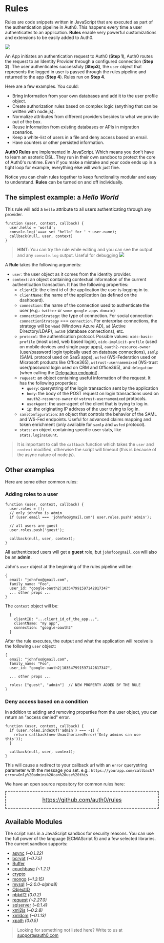 # Rules

Rules are code snippets written in JavaScript that are executed as part of the authentication pipeline in Auth0. This happens every time a user authenticates to an application. __Rules__ enable very powerful customizations and extensions to be easily added to Auth0.

![](https://docs.google.com/drawings/d/16W_hTS_u2CeDFXkD2PlfituFl7b74EQ6HE_XYn3TdD0/pub?w=891&amp;h=283)

An App initiates an authentication request to Auth0 (__Step 1__), Auth0 routes the request to an Identity Provider through a configured connection (__Step 2__). The user authenticates successfuly (__Step3__), the `user` object that represents the logged in user is passed through the rules pipeline and returned to the app (__Step 4__). Rules run on __Step 4__.

Here are a few examples. You could:

* Bring information from your own databases and add it to the user profile object.
* Create authorization rules based on complex logic (anything that can be written with node.js).
* Normalize attributes from different providers besides to what we provide out of the box.
* Reuse information from existing databases or APIs in migration scenarios.
* Keep a white-list of users in a file and deny access based on email.
* Have counters or other persisted information.

__Auth0 Rules__ are implemented in JavaScript. Which means you don't have to learn an esoteric DSL. They run in their own sandbox to protect the core of Auth0's runtime. Even if you make a mistake and your code ends up in a tight loop for example, everything else will work just fine.

Notice you can chain rules together to keep functionality modular and easy to understand. __Rules__ can be turned on and off individually.

## The simplest example: a _Hello World_

This rule will add a `hello` attribute to all users authenticating through any provider.

    function (user, context, callback) {
      user.hello = 'world';
      console.log('===> set "hello" for ' + user.name);
      callback(null, user, context)
    }

> **HINT**: You can try the rule while editing and you can see the output and any `console.log` output. Useful for debugging ![](img/rules.png)

A __Rule__ takes the following arguments:

* `user`: the user object as it comes from the identity provider.
* `context`: an object containing contextual information of the current authentication transaction. It has the following properties:
  * `clientID`: the client id of the application the user is logging in to.
  * `clientName`: the name of the application (as defined on the dashboard).
  * `connection`: the name of the connection used to authenticate the user (e.g.: `twitter` or `some-google-apps-domain`)
  * `connectionStrategy`: the type of connection. For social connection `connectionStrategy` === `connection`. For enterprise connections, the strategy will be `waad` (Windows Azure AD), `ad` (Active Directory/LDAP), `auth0` (database connections), etc.
  * `protocol`: the authentication protocol. Possible values: `oidc-basic-profile` (most used, web based login), `oidc-implicit-profile` (used on mobile devices and single page apps), `oauth2-resource-owner` (user/password login typically used on database connections), `samlp` (SAML protocol used on SaaS apps), `wsfed` (WS-Federation used on Microsoft products like Office365), `wstrust-usernamemixed` (WS-trust user/password login used on CRM and Office365), and `delegation` (when calling the [Delegation endpoint](https://docs.auth0.com/auth-api#delegated)).
  * `request`: an object containing useful information of the request. It has the following properties:
    * `query`: querystring of the login transaction sent by the application
    * `body`: the body of the POST request on login transactions used on `oauth2-resource-owner` or `wstrust-usernamemixed` protocols.
    * `userAgent`: the user-agent of the client that is trying to log in.
    * `ip`: the originating IP address of the user trying to log in.
  * `samlConfiguration`: an object that controls the behavior of the SAML and WS-Fed endpoints. Useful for advanced claims mapping and token enrichment (only available for `samlp` and `wsfed` protocol).
  * `stats`: an object containing specific user stats, like `stats.loginsCount`.
  

> It is important to call the `callback` function which takes the `user` and `context` modified, otherwise the script will timeout (this is because of the async nature of node.js).

## Other examples

Here are some other common rules:

### Adding roles to a user

    function (user, context, callback) {
      user.roles = [];
      // only johnfoo is admin
      if (user.email === 'johnfoo@gmail.com') user.roles.push('admin');

      // all users are guest
      user.roles.push('guest');

      callback(null, user, context);
    }

All authenticated users will get a __guest__ role, but `johnfoo@gmail.com` will also be an __admin__.

John's `user` object at the beginning of the rules pipeline will be:

    {
      email: "johnfoo@gmail.com",
      family_name: "Foo",
      user_id: "google-oauth2|103547991597142817347"
      ... other props ...
    }

The `context` object will be:

      {
        clientID: "...client_id_of_the_app...",
        clientName: "my app",
        connection: "google-oauth2"
      }

After the rule executes, the output and what the application will receive is the following `user` object:

    {
      email: "johnfoo@gmail.com",
      family_name: "Foo",
      user_id: "google-oauth2|103547991597142817347",

      ... other props ...

      roles: ["guest", "admin"]  // NEW PROPERTY ADDED BY THE RULE
    }

### Deny access based on a condition

In addition to adding and removing properties from the user object, you can return an "access denied" error.

    function (user, context, callback) {
      if (user.roles.indexOf('admin') === -1) {
        return callback(new UnauthorizedError('Only admins can use this'));
      }

      callback(null, user, context);
    }


This will cause a redirect to your callback url with an `error` querystring parameter with the message you set. e.g.: `https://yourapp.com/callback?error=Only%20admins%20can%20use%20this`

We have an open source repository for common rules here: 

<div style="font-size: 18px;border: 3px dashed #767677;padding: 16px;text-align: center;background-color: #FCFCFC;"><a target="_blank" href="https://github.com/auth0/rules">https://github.com/auth0/rules</a></div>

## Available Modules

The script runs in a JavaScript sandbox for security reasons. You can use the full power of the language (ECMAScript 5) and a few selected libraries. The current sandbox supports:

* [async](https://github.com/caolan/async) _(~0.1.22)_
* [bcrypt](https://github.com/ncb000gt/node.bcrypt.js) _(~0.7.5)_
* [Buffer](http://nodejs.org/docs/v0.10.24/api/buffer.html)
* [couchbase](https://github.com/couchbase/couchnode) _(~1.2.1)_
* [crypto](http://nodejs.org/docs/v0.10.24/api/crypto.html)
* [mongo](https://github.com/mongodb/node-mongodb-native) _(~1.3.15)_
* [mysql](https://github.com/felixge/node-mysql) _(~2.0.0-alpha8)_
* [ObjectID](http://mongodb.github.io/node-mongodb-native/api-bson-generated/objectid.html)
* [pbkdf2](https://github.com/davidmurdoch/easy-pbkdf2) _(0.0.2)_
* [request](https://github.com/mikeal/request) _(~2.27.0)_
* [sqlserver](https://github.com/pekim/tedious) _(~0.1.4)_
* [xml2js](https://github.com/Leonidas-from-XIV/node-xml2js) _(~0.2.8)_
* [xmldom](https://github.com/jindw/xmldom) _(~0.1.13)_
* [xpath](https://github.com/goto100/xpath) _(0.0.5)_

> Looking for something not listed here? Write to us at [support@auth0.com](mailto:support@auth0.com)

